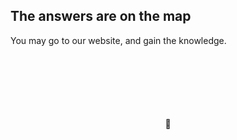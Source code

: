 ## The answers are on the map

You may go to our website, and gain the knowledge.
<div> </div>
<div> </div>
<div> </div>
<div> </div>
<div> </div>
<div> </div>

<div align="center">🦆</div>
